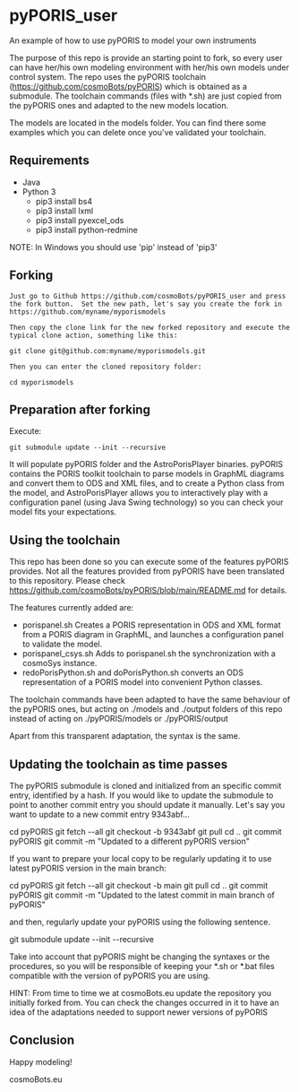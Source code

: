 # pyPORIS_user
An example of how to use pyPORIS to model your own instruments

The purpose of this repo is provide an starting point to fork, so every user can have her/his own modeling environment with her/his own models under control system.
The repo uses the pyPORIS toolchain (https://github.com/cosmoBots/pyPORIS) which is obtained as a submodule.
The toolchain commands (files with *.sh) are just copied from the pyPORIS ones and adapted to the new models location.

The models are located in the models folder.  You can find there some examples which you can delete once you've validated your toolchain.


## Requirements
* Java
* Python 3
    * pip3 install bs4
    * pip3 install lxml
    * pip3 install pyexcel_ods
    * pip3 install python-redmine

NOTE: In Windows you should use 'pip' instead of 'pip3'

## Forking

    Just go to Github https://github.com/cosmoBots/pyPORIS_user and press the fork button.  Set the new path, let's say you create the fork in https://github.com/myname/myporismodels

    Then copy the clone link for the new forked repository and execute the typical clone action, something like this:

    git clone git@github.com:myname/myporismodels.git

    Then you can enter the cloned repository folder:

    cd myporismodels

## Preparation after forking

Execute:

    git submodule update --init --recursive

It will populate pyPORIS folder and the AstroPorisPlayer binaries.  pyPORIS contains the PORIS toolkit toolchain to parse models in GraphML diagrams and convert them to ODS and XML files, and to create a Python class from the model, and AstroPorisPlayer allows you to interactively play with a configuration panel (using Java Swing technology) so you can check your model fits your expectations.

## Using the toolchain

This repo has been done so you can execute some of the features pyPORIS provides.  Not all the features provided from pyPORIS have been translated to this repository.  Please check https://github.com/cosmoBots/pyPORIS/blob/main/README.md for details.

The features currently added are:

- porispanel.sh Creates a PORIS representation in ODS and XML format from a PORIS diagram in GraphML, and launches a configuration panel to validate the model.
- porispanel_csys.sh Adds to porispanel.sh the synchronization with a cosmoSys instance.
- redoPorisPython.sh and doPorisPython.sh converts an ODS representation of a PORIS model into convenient Python classes.

The toolchain commands have been adapted to have the same behaviour of the pyPORIS ones, but acting on ./models and ./output folders of this repo instead of acting on ./pyPORIS/models or ./pyPORIS/output

Apart from this transparent adaptation, the syntax is the same.

## Updating the toolchain as time passes

The pyPORIS submodule is cloned and initialized from an specific commit entry, identified by a hash.  If you would like to update the submodule to point to another commit entry you should update it manually.  Let's say you want to update to a new commit entry 9343abf...

cd pyPORIS
git fetch --all
git checkout -b 9343abf
git pull
cd ..
git commit pyPORIS
git commit -m "Updated to a different pyPORIS version"

If you want to prepare your local copy to be regularly updating it to use latest pyPORIS version in the main branch:

cd pyPORIS
git fetch --all
git checkout -b main
git pull
cd ..
git commit pyPORIS
git commit -m "Updated to the latest commit in main branch of pyPORIS"

and then, regularly update your pyPORIS using the following sentence.

git submodule update --init --recursive

Take into account that pyPORIS might be changing the syntaxes or the procedures, so you will be responsible of keeping your *.sh or *.bat files compatible with the version of pyPORIS you are using.

HINT: From time to time we at cosmoBots.eu update the repository you initially forked from.  You can check the changes occurred in it to have an idea of the adaptations needed to support newer versions of pyPORIS

## Conclusion
Happy modeling!

cosmoBots.eu
